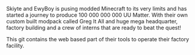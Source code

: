 Skiyte and EwyBoy is pusing modded Minecraft to its very limits and has started a journey to produce 100 000 000 000 UU Matter. With their own custom built modpack called Greg It All and huge mega headquarter, factory building and a crew of interns that are ready to beat the quest!

This git contains the web based part of their tools to operate their factory facility.
